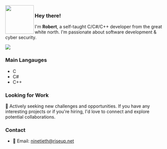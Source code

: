 <img align="left" src="https://i.imgur.com/vjWY6q6.png" width="90">

### Hey there!

I'm **Robert**, a self-taught C/C#/C++ developer from the great white north. I'm passionate about software development & cyber security. 


![](https://komarev.com/ghpvc/?username=90th&color=1c1b1b)
### Main Langauges
- C
- C#
- C++
  

### Looking for Work

💼 Actively seeking new challenges and opportunities. If you have any interesting projects or if you're hiring, I'd love to connect and explore potential collaborations.


### Contact 
- 📧 Email: ninetieth@riseup.net
